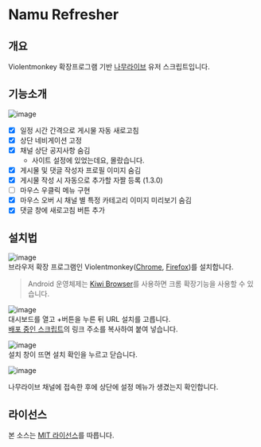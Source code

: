 # Namu Refresher

개요
----
Violentmonkey 확장프로그램 기반 [나무라이브](https://namu.live/) 유저 스크립트입니다.

기능소개
-------
![image](https://user-images.githubusercontent.com/1362809/88638857-02c22980-d0f7-11ea-952a-378d767d6e7d.png)
* [x] 일정 시간 간격으로 게시물 자동 새로고침
* [x] 상단 네비게이션 고정
* [x] 채널 상단 공지사항 숨김
  * 사이트 설정에 있었는데요, 몰랐습니다.
* [x] 게시물 및 댓글 작성자 프로필 이미지 숨김
* [x] 게시물 작성 시 자동으로 추가할 자짤 등록 (1.3.0)
* [ ] 마우스 우클릭 메뉴 구현
* [x] 마우스 오버 시 채널 별 특정 카테고리 이미지 미리보기 숨김
* [x] 댓글 창에 새로고침 버튼 추가

설치법
------
![image](https://user-images.githubusercontent.com/1362809/88759826-8d159680-d1a6-11ea-80cd-4bdbcd12a2c6.png)  
브라우저 확장 프로그램인 Violentmonkey([Chrome](https://chrome.google.com/webstore/detail/violentmonkey/jinjaccalgkegednnccohejagnlnfdag), [Firefox](https://addons.mozilla.org/ko/firefox/addon/violentmonkey/))를 설치합니다.
 > Android 운영체제는 [Kiwi Browser](https://play.google.com/store/apps/details?id=com.kiwibrowser.browser)를 사용하면 크롬 확장기능을 사용할 수 있습니다.


![image](https://user-images.githubusercontent.com/1362809/88759864-a61e4780-d1a6-11ea-8a68-187483df4bea.png)  
대시보드를 열고 +버튼을 누른 뒤 URL 설치를 고릅니다.  
[배포 중인 스크립트](/../../raw/master/script.js)의 링크 주소를 복사하여 붙여 넣습니다.

![image](https://user-images.githubusercontent.com/1362809/88760008-07461b00-d1a7-11ea-9b6d-b7a039de339e.png)  
설치 창이 뜨면 설치 확인을 누르고 닫습니다.

![image](https://user-images.githubusercontent.com/1362809/88633544-1cac3e00-d0f0-11ea-9e99-4b4638ff2cfa.png)

나무라이브 채널에 접속한 후에 상단에 설정 메뉴가 생겼는지 확인합니다.

라이선스
--------
본 소스는 [MIT 라이선스](LICENSE)를 따릅니다.